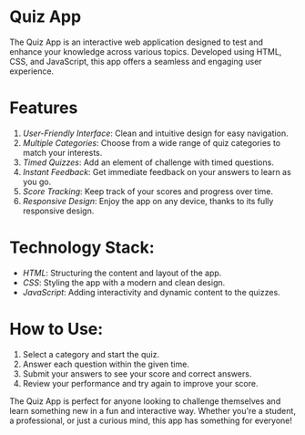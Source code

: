 # Quiz App
The Quiz App is an interactive web application designed to test and enhance your knowledge across various topics. Developed using HTML, CSS, and JavaScript, this app offers a seamless and engaging user experience.

# Features
1. *User-Friendly Interface*: Clean and intuitive design for easy navigation.
2. *Multiple Categories*: Choose from a wide range of quiz categories to match your interests.
3. *Timed Quizzes*: Add an element of challenge with timed questions.
4. *Instant Feedback*: Get immediate feedback on your answers to learn as you go.
5. *Score Tracking*: Keep track of your scores and progress over time.
6. *Responsive Design*: Enjoy the app on any device, thanks to its fully responsive design.

# Technology Stack:
- *HTML*: Structuring the content and layout of the app.
- *CSS*: Styling the app with a modern and clean design.
- *JavaScript*: Adding interactivity and dynamic content to the quizzes.

# How to Use:
1. Select a category and start the quiz.
2. Answer each question within the given time.
3. Submit your answers to see your score and correct answers.
4. Review your performance and try again to improve your score.

The Quiz App is perfect for anyone looking to challenge themselves and learn something new in a fun and interactive way. Whether you're a student, a professional, or just a curious mind, this app has something for everyone!
